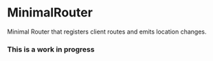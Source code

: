 # MinimalRouter
 Minimal Router that registers client routes and emits location changes.
 
 ### This is a work in progress
